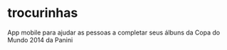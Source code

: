 trocurinhas
===========

App mobile para ajudar as pessoas a completar seus álbuns da Copa do Mundo 2014 da Panini
